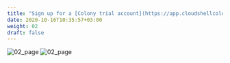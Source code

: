 ```yaml
---
title: "Sign up for a [Colony trial account](https://app.cloudshellcolony.com/sign_up)"
date: 2020-10-16T10:35:57+03:00
weight: 02
draft: false
---
```


![02_page](/images/prerequisite/02_page.png)
![02_page](/images/prerequisite/03_page.png)

